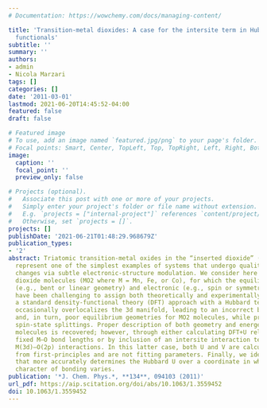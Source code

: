 ```yaml
---
# Documentation: https://wowchemy.com/docs/managing-content/

title: 'Transition-metal dioxides: A case for the intersite term in Hubbard-model
  functionals'
subtitle: ''
summary: ''
authors:
- admin
- Nicola Marzari
tags: []
categories: []
date: '2011-03-01'
lastmod: 2021-06-20T14:45:52-04:00
featured: false
draft: false

# Featured image
# To use, add an image named `featured.jpg/png` to your page's folder.
# Focal points: Smart, Center, TopLeft, Top, TopRight, Left, Right, BottomLeft, Bottom, BottomRight.
image:
  caption: ''
  focal_point: ''
  preview_only: false

# Projects (optional).
#   Associate this post with one or more of your projects.
#   Simply enter your project's folder or file name without extension.
#   E.g. `projects = ["internal-project"]` references `content/project/deep-learning/index.md`.
#   Otherwise, set `projects = []`.
projects: []
publishDate: '2021-06-21T01:48:29.968679Z'
publication_types:
- '2'
abstract: Triatomic transition-metal oxides in the “inserted dioxide” (O–M–O) structure
  represent one of the simplest examples of systems that undergo qualitative geometrical
  changes via subtle electronic-structure modulation. We consider here three transition-metal
  dioxide molecules (MO2 where M = Mn, Fe, or Co), for which the equilibrium structural
  (e.g., bent or linear geometry) and electronic (e.g., spin or symmetry) properties
  have been challenging to assign both theoretically and experimentally. Augmenting
  a standard density-functional theory (DFT) approach with a Hubbard term (DFT+U)
  occasionally overlocalizes the 3d manifold, leading to an incorrect bond elongation
  and, in turn, poor equilibrium geometries for MO2 molecules, while preserving good
  spin-state splittings. Proper description of both geometry and energetics for these
  molecules is recovered; however, through either calculating DFT+U relaxations at
  fixed M–O bond lengths or by inclusion of an intersite interaction term V that favors
  M(3d)–O(2p) interactions. In this latter case, both U and V are calculated fully
  from first-principles and are not fitting parameters. Finally, we identify an approach
  that more accurately determines the Hubbard U over a coordinate in which the covalent
  character of bonding varies.
publication: '*J. Chem. Phys.*, **134**, 094103 (2011)'
url_pdf: https://aip.scitation.org/doi/abs/10.1063/1.3559452
doi: 10.1063/1.3559452
---
```

